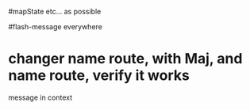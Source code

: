 #mapState etc... as possible

#flash-message everywhere

# changer name route, with Maj, and name route, verify it works


message in context